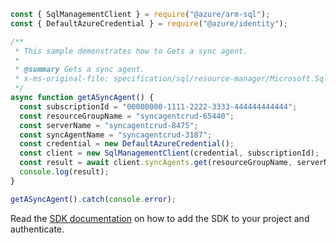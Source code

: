 ```javascript
const { SqlManagementClient } = require("@azure/arm-sql");
const { DefaultAzureCredential } = require("@azure/identity");

/**
 * This sample demonstrates how to Gets a sync agent.
 *
 * @summary Gets a sync agent.
 * x-ms-original-file: specification/sql/resource-manager/Microsoft.Sql/preview/2020-11-01-preview/examples/SyncAgentGet.json
 */
async function getASyncAgent() {
  const subscriptionId = "00000000-1111-2222-3333-444444444444";
  const resourceGroupName = "syncagentcrud-65440";
  const serverName = "syncagentcrud-8475";
  const syncAgentName = "syncagentcrud-3187";
  const credential = new DefaultAzureCredential();
  const client = new SqlManagementClient(credential, subscriptionId);
  const result = await client.syncAgents.get(resourceGroupName, serverName, syncAgentName);
  console.log(result);
}

getASyncAgent().catch(console.error);
```

Read the [SDK documentation](https://github.com/Azure/azure-sdk-for-js/blob/%40azure%2Farm-sql_9.0.1/sdk/sql/arm-sql/README.md) on how to add the SDK to your project and authenticate.
